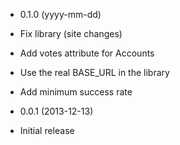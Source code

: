 * 0.1.0 (yyyy-mm-dd)

 * Fix library (site changes)
 * Add votes attribute for Accounts
 * Use the real BASE_URL in the library
 * Add minimum success rate


* 0.0.1 (2013-12-13)

 * Initial release
